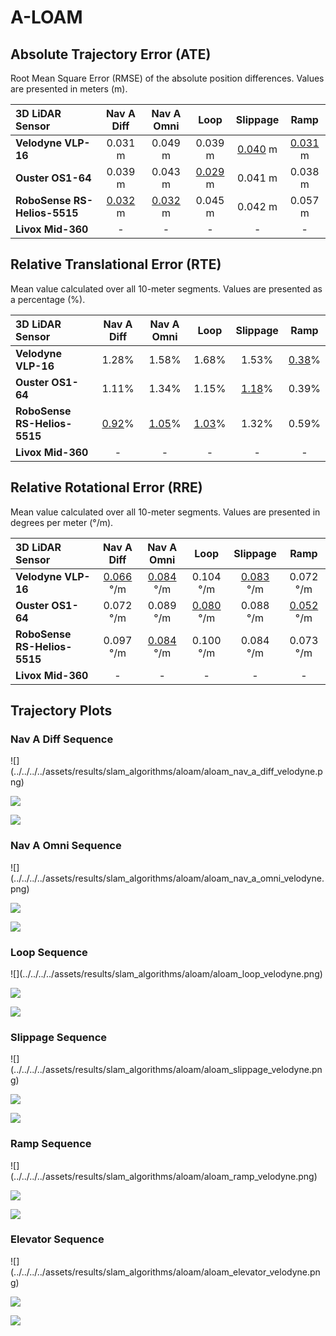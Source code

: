 # A-LOAM

## Absolute Trajectory Error (ATE)

Root Mean Square Error (RMSE) of the absolute position differences. Values are presented in meters (m).

| 3D LiDAR Sensor              | Nav A Diff     | Nav A Omni     | Loop           | Slippage       | Ramp           |
| :--------------------------- | :------------: | :------------: | :------------: | :------------: | :------------: |
| **Velodyne VLP-16**          | 0.031 m        | 0.049 m        | 0.039 m        | <u>0.040</u> m | <u>0.031</u> m |
| **Ouster OS1-64**            | 0.039 m        | 0.043 m        | <u>0.029</u> m | 0.041 m        | 0.038 m        |
| **RoboSense RS-Helios-5515** | <u>0.032</u> m | <u>0.032</u> m | 0.045 m        | 0.042 m        | 0.057 m        |
| **Livox Mid-360**            | -              | -              | -              | -              | -              |

## Relative Translational Error (RTE)

Mean value calculated over all 10-meter segments. Values are presented as a percentage (%).

| 3D LiDAR Sensor              | Nav A Diff   | Nav A Omni   | Loop         | Slippage     | Ramp         |
| :--------------------------- | :----------: | :----------: | :----------: | :----------: | :----------: |
| **Velodyne VLP-16**          | 1.28%        | 1.58%        | 1.68%        | 1.53%        | <u>0.38</u>% |
| **Ouster OS1-64**            | 1.11%        | 1.34%        | 1.15%        | <u>1.18</u>% | 0.39%        |
| **RoboSense RS-Helios-5515** | <u>0.92</u>% | <u>1.05</u>% | <u>1.03</u>% | 1.32%        | 0.59%        |
| **Livox Mid-360**            | -            | -            | -            | -            | -            |

## Relative Rotational Error (RRE)

Mean value calculated over all 10-meter segments. Values are presented in degrees per meter (°/m).

| 3D LiDAR Sensor              | Nav A Diff       | Nav A Omni       | Loop             | Slippage         | Ramp             |
| :--------------------------- | :--------------: | :--------------: | :--------------: | :--------------: | :--------------: |
| **Velodyne VLP-16**          | <u>0.066</u> °/m | <u>0.084</u> °/m | 0.104 °/m        | <u>0.083</u> °/m | 0.072 °/m        |
| **Ouster OS1-64**            | 0.072 °/m        | 0.089 °/m        | <u>0.080</u> °/m | 0.088 °/m        | <u>0.052</u> °/m |
| **RoboSense RS-Helios-5515** | 0.097 °/m        | <u>0.084</u> °/m | 0.100 °/m        | 0.084 °/m        | 0.073 °/m        |
| **Livox Mid-360**            | -                | -                | -                | -                | -                |

## Trajectory Plots

### Nav A Diff Sequence 
<div class="grid" markdown>
![](../../../../assets/results/slam_algorithms/aloam/aloam_nav_a_diff_velodyne.png)

![](../../../../assets/results/slam_algorithms/aloam/aloam_nav_a_diff_ouster.png)

![](../../../../assets/results/slam_algorithms/aloam/aloam_nav_a_diff_robosense.png)
</div>

### Nav A Omni Sequence 
<div class="grid" markdown>
![](../../../../assets/results/slam_algorithms/aloam/aloam_nav_a_omni_velodyne.png)

![](../../../../assets/results/slam_algorithms/aloam/aloam_nav_a_omni_ouster.png)

![](../../../../assets/results/slam_algorithms/aloam/aloam_nav_a_omni_robosense.png)
</div>

### Loop Sequence 
<div class="grid" markdown>
![](../../../../assets/results/slam_algorithms/aloam/aloam_loop_velodyne.png)

![](../../../../assets/results/slam_algorithms/aloam/aloam_loop_ouster.png)

![](../../../../assets/results/slam_algorithms/aloam/aloam_loop_robosense.png)
</div>

### Slippage Sequence 
<div class="grid" markdown>
![](../../../../assets/results/slam_algorithms/aloam/aloam_slippage_velodyne.png)

![](../../../../assets/results/slam_algorithms/aloam/aloam_slippage_ouster.png)

![](../../../../assets/results/slam_algorithms/aloam/aloam_slippage_robosense.png)
</div>

### Ramp Sequence 
<div class="grid" markdown>
![](../../../../assets/results/slam_algorithms/aloam/aloam_ramp_velodyne.png)

![](../../../../assets/results/slam_algorithms/aloam/aloam_ramp_ouster.png)

![](../../../../assets/results/slam_algorithms/aloam/aloam_ramp_robosense.png)
</div>

### Elevator Sequence 
<div class="grid" markdown>
![](../../../../assets/results/slam_algorithms/aloam/aloam_elevator_velodyne.png)

![](../../../../assets/results/slam_algorithms/aloam/aloam_elevator_ouster.png)

![](../../../../assets/results/slam_algorithms/aloam/aloam_elevator_robosense.png)
</div>